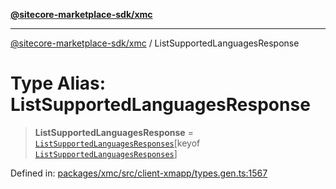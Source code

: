 [**@sitecore-marketplace-sdk/xmc**](../README.md)

***

[@sitecore-marketplace-sdk/xmc](../README.md) / ListSupportedLanguagesResponse

# Type Alias: ListSupportedLanguagesResponse

> **ListSupportedLanguagesResponse** = [`ListSupportedLanguagesResponses`](ListSupportedLanguagesResponses.md)\[keyof [`ListSupportedLanguagesResponses`](ListSupportedLanguagesResponses.md)\]

Defined in: [packages/xmc/src/client-xmapp/types.gen.ts:1567](https://github.com/Sitecore/sitecore-marketplace-sdk/blob/e87783cce9f115393973a45e109d17b99bf1df7e/packages/xmc/src/client-xmapp/types.gen.ts#L1567)
